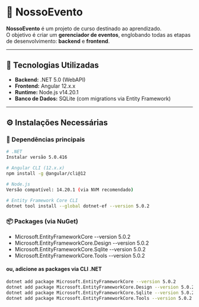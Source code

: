# 📌 NossoEvento

**NossoEvento** é um projeto de curso destinado ao aprendizado.  
O objetivo é criar um **gerenciador de eventos**, englobando todas as etapas de desenvolvimento: **backend** e **frontend**.

---

## 🚀 Tecnologias Utilizadas

- **Backend:** .NET 5.0 (WebAPI)
- **Frontend:** Angular 12.x.x
- **Runtime:** Node.js v14.20.1
- **Banco de Dados:** SQLite (com migrations via Entity Framework)

---

## ⚙️ Instalações Necessárias

### 🔹 Dependências principais

```bash
# .NET
Instalar versão 5.0.416

# Angular CLI (12.x.x)
npm install -g @angular/cli@12

# Node.js
Versão compatível: 14.20.1 (via NVM recomendado)

# Entity Framework Core CLI
dotnet tool install --global dotnet-ef --version 5.0.2
```

### 📦 Packages (via NuGet)

- Microsoft.EntityFrameworkCore --version 5.0.2
- Microsoft.EntityFrameworkCore.Design --version 5.0.2
- Microsoft.EntityFrameworkCore.Sqlite --version 5.0.2
- Microsoft.EntityFrameworkCore.Tools --version 5.0.2

#### ou, adicione as packages via CLI .NET

```bash
dotnet add package Microsoft.EntityFrameworkCore --version 5.0.2
dotnet add package Microsoft.EntityFrameworkCore.Design --version 5.0.2
dotnet add package Microsoft.EntityFrameworkCore.Sqlite --version 5.0.2
dotnet add package Microsoft.EntityFrameworkCore.Tools --version 5.0.2
```
